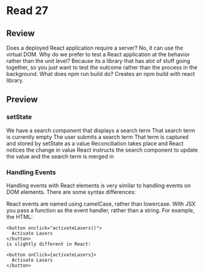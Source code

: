 # Read 27

## Review

Does a deployed React application require a server?
No, it can use the virtual DOM.
Why do we prefer to test a React application at the behavior rather than the unit level?
Because its a library that has alot of stuff going together, so you just want to test the outcome rather than the process in the background.
What does npm run build do?
Creates an npm build with react library.

## Preview

### setState

We have a search component that displays a search term
That search term is currently empty
The user submits a search term
That term is captured and stored by setState as a value
Reconciliation takes place and React notices the change in value
React instructs the search component to update the value and the search term is merged in

### Handling Events

Handling events with React elements is very similar to handling events on DOM elements. There are some syntax differences:

React events are named using camelCase, rather than lowercase.
With JSX you pass a function as the event handler, rather than a string.
For example, the HTML:
```
<button onclick="activateLasers()">
  Activate Lasers
</button>
is slightly different in React:

<button onClick={activateLasers}>
  Activate Lasers
</button>
```

